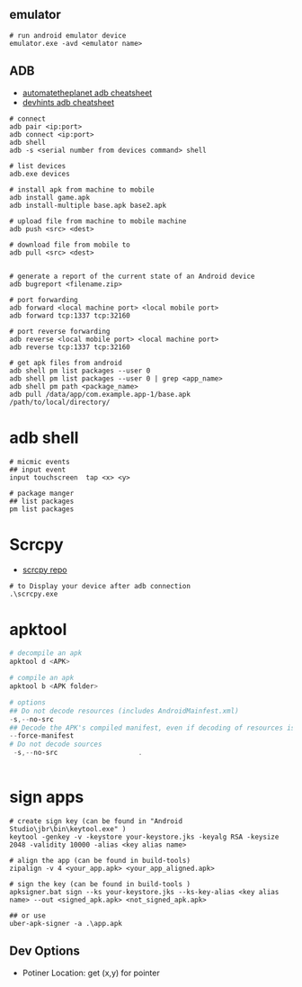 ## emulator
```shell
# run android emulator device 
emulator.exe -avd <emulator name>
```

## ADB 
- [automatetheplanet adb cheatsheet](https://www.automatetheplanet.com/adb-cheat-sheet/#tab-con-9)
- [devhints adb cheatsheet](https://devhints.io/adb)
```shell
# connect 
adb pair <ip:port>
adb connect <ip:port>
adb shell
adb -s <serial number from devices command> shell 

# list devices
adb.exe devices

# install apk from machine to mobile
adb install game.apk
adb install-multiple base.apk base2.apk

# upload file from machine to mobile machine
adb push <src> <dest>

# download file from mobile to 
adb pull <src> <dest>


# generate a report of the current state of an Android device
adb bugreport <filename.zip>

# port forwarding
adb forward <local machine port> <local mobile port>
adb forward tcp:1337 tcp:32160

# port reverse forwarding
adb reverse <local mobile port> <local machine port>
adb reverse tcp:1337 tcp:32160

# get apk files from android
adb shell pm list packages --user 0
adb shell pm list packages --user 0 | grep <app_name>
adb shell pm path <package_name>
adb pull /data/app/com.example.app-1/base.apk /path/to/local/directory/

```

# adb shell
```
# micmic events
## input event  
input touchscreen  tap <x> <y>

# package manger
## list packages
pm list packages

```

# Scrcpy

- [scrcpy repo](https://github.com/Genymobile/scrcpy)

```shell
# to Display your device after adb connection
.\scrcpy.exe
```

# apktool
```powershell
# decompile an apk 
apktool d <APK>

# compile an apk
apktool b <APK folder>

# options
## Do not decode resources (includes AndroidMainfest.xml)
-s,--no-src 
## Decode the APK's compiled manifest, even if decoding of resources is set to "false".
--force-manifest
# Do not decode sources
 -s,--no-src                    .
            

```

# sign apps
```
# create sign key (can be found in "Android Studio\jbr\bin\keytool.exe" )
keytool -genkey -v -keystore your-keystore.jks -keyalg RSA -keysize 2048 -validity 10000 -alias <key alias name>

# align the app (can be found in build-tools)
zipalign -v 4 <your_app.apk> <your_app_aligned.apk>

# sign the key (can be found in build-tools )
apksigner.bat sign --ks your-keystore.jks --ks-key-alias <key alias name> --out <signed_apk.apk> <not_signed_apk.apk>

## or use
uber-apk-signer -a .\app.apk

```

## Dev Options
- Potiner Location: get (x,y) for pointer
